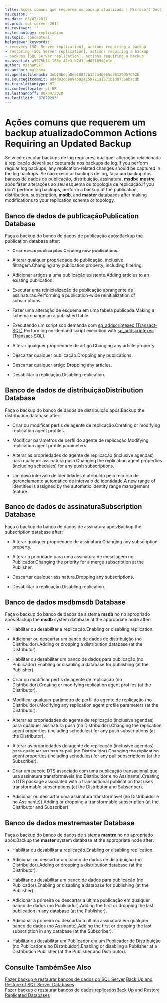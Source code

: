 ```yaml
---
title: Ações comuns que requerem um backup atualizado | Microsoft Docs
ms.custom: ''
ms.date: 03/07/2017
ms.prod: sql-server-2014
ms.reviewer: ''
ms.technology: replication
ms.topic: conceptual
helpviewer_keywords:
- recovery [SQL Server replication], actions requiring a backup
- restoring [SQL Server replication], actions requiring a backup
- backups [SQL Server replication], actions requiring a backup
ms.assetid: a5975bf4-183e-42e3-b7d1-ad02f89d2e1d
author: MashaMSFT
ms.author: mathoma
ms.openlocfilehash: 3eb10bdca8ee188f7b322a46665c38129d57052b
ms.sourcegitcommit: ad4d92dce894592a259721a1571b1d8736abacdb
ms.translationtype: MT
ms.contentlocale: pt-BR
ms.lasthandoff: 08/04/2020
ms.locfileid: "87679293"
---
```

# <a name="common-actions-requiring-an-updated-backup"></a><span data-ttu-id="0a7d7-102">Ações comuns que requerem um backup atualizado</span><span class="sxs-lookup"><span data-stu-id="0a7d7-102">Common Actions Requiring an Updated Backup</span></span>
  <span data-ttu-id="0a7d7-103">Se você executar backups de log regulares, qualquer alteração relacionada à replicação deverá ser capturada nos backups de log.</span><span class="sxs-lookup"><span data-stu-id="0a7d7-103">If you perform regular log backups, any replication-related changes should be captured in the log backups.</span></span> <span data-ttu-id="0a7d7-104">Se não executar backups de log, faça um backup dos bancos de dados de publicação, distribuição, assinatura, **msdb**e **mestre** após fazer alterações ao seu esquema ou topologia de replicação.</span><span class="sxs-lookup"><span data-stu-id="0a7d7-104">If you don't perform log backups, perform a backup of the publication, distribution, subscription, **msdb**, and **master** databases after making modifications to your replication schema or topology.</span></span>  
  
## <a name="publication-database"></a><span data-ttu-id="0a7d7-105">Banco de dados de publicação</span><span class="sxs-lookup"><span data-stu-id="0a7d7-105">Publication Database</span></span>  
 <span data-ttu-id="0a7d7-106">Faça o backup do banco de dados de publicação após:</span><span class="sxs-lookup"><span data-stu-id="0a7d7-106">Backup the publication database after:</span></span>  
  
-   <span data-ttu-id="0a7d7-107">Criar novas publicações.</span><span class="sxs-lookup"><span data-stu-id="0a7d7-107">Creating new publications.</span></span>  
  
-   <span data-ttu-id="0a7d7-108">Alterar qualquer propriedade de publicação, inclusive filtragem.</span><span class="sxs-lookup"><span data-stu-id="0a7d7-108">Changing any publication property, including filtering.</span></span>  
  
-   <span data-ttu-id="0a7d7-109">Adicionar artigos a uma publicação existente.</span><span class="sxs-lookup"><span data-stu-id="0a7d7-109">Adding articles to an existing publication.</span></span>  
  
-   <span data-ttu-id="0a7d7-110">Executar uma reinicialização de publicação abrangente de assinaturas.</span><span class="sxs-lookup"><span data-stu-id="0a7d7-110">Performing a publication-wide reinitialization of subscriptions.</span></span>  
  
-   <span data-ttu-id="0a7d7-111">Fazer uma alteração de esquema em uma tabela publicada.</span><span class="sxs-lookup"><span data-stu-id="0a7d7-111">Making a schema change on a published table.</span></span>  
  
-   <span data-ttu-id="0a7d7-112">Executando um script sob demanda com [sp_addscriptexec &#40;Transact-SQL&#41;](/sql/relational-databases/system-stored-procedures/sp-addscriptexec-transact-sql).</span><span class="sxs-lookup"><span data-stu-id="0a7d7-112">Performing on-demand script execution with [sp_addscriptexec &#40;Transact-SQL&#41;](/sql/relational-databases/system-stored-procedures/sp-addscriptexec-transact-sql).</span></span>  
  
-   <span data-ttu-id="0a7d7-113">Alterar qualquer propriedade de artigo.</span><span class="sxs-lookup"><span data-stu-id="0a7d7-113">Changing any article property.</span></span>  
  
-   <span data-ttu-id="0a7d7-114">Descartar qualquer publicação.</span><span class="sxs-lookup"><span data-stu-id="0a7d7-114">Dropping any publications.</span></span>  
  
-   <span data-ttu-id="0a7d7-115">Descartar qualquer artigo.</span><span class="sxs-lookup"><span data-stu-id="0a7d7-115">Dropping any articles.</span></span>  
  
-   <span data-ttu-id="0a7d7-116">Desabilitar a replicação.</span><span class="sxs-lookup"><span data-stu-id="0a7d7-116">Disabling replication.</span></span>  
  
## <a name="distribution-database"></a><span data-ttu-id="0a7d7-117">Banco de dados de distribuição</span><span class="sxs-lookup"><span data-stu-id="0a7d7-117">Distribution Database</span></span>  
 <span data-ttu-id="0a7d7-118">Faça o backup do banco de dados de distribuição após:</span><span class="sxs-lookup"><span data-stu-id="0a7d7-118">Backup the distribution database after:</span></span>  
  
-   <span data-ttu-id="0a7d7-119">Criar ou modificar perfis de agente de replicação.</span><span class="sxs-lookup"><span data-stu-id="0a7d7-119">Creating or modifying replication agent profiles.</span></span>  
  
-   <span data-ttu-id="0a7d7-120">Modificar parâmetros de perfil do agente de replicação.</span><span class="sxs-lookup"><span data-stu-id="0a7d7-120">Modifying replication agent profile parameters.</span></span>  
  
-   <span data-ttu-id="0a7d7-121">Alterar as propriedades do agente de replicação (inclusive agendas) para qualquer assinatura push.</span><span class="sxs-lookup"><span data-stu-id="0a7d7-121">Changing the replication agent properties (including schedules) for any push subscriptions.</span></span>  
  
-   <span data-ttu-id="0a7d7-122">Um novo intervalo de identidades é atribuído pelo recurso de gerenciamento automático de intervalo de identidade.</span><span class="sxs-lookup"><span data-stu-id="0a7d7-122">A new range of identities is assigned by the automatic identity range management feature.</span></span>  
  
## <a name="subscription-database"></a><span data-ttu-id="0a7d7-123">Banco de dados de assinatura</span><span class="sxs-lookup"><span data-stu-id="0a7d7-123">Subscription Database</span></span>  
 <span data-ttu-id="0a7d7-124">Faça o backup do banco de dados de assinatura após:</span><span class="sxs-lookup"><span data-stu-id="0a7d7-124">Backup the subscription database after:</span></span>  
  
-   <span data-ttu-id="0a7d7-125">Alterar qualquer propriedade de assinatura.</span><span class="sxs-lookup"><span data-stu-id="0a7d7-125">Changing any subscription property.</span></span>  
  
-   <span data-ttu-id="0a7d7-126">Alterar a prioridade para uma assinatura de mesclagem no Publicador.</span><span class="sxs-lookup"><span data-stu-id="0a7d7-126">Changing the priority for a merge subscription at the Publisher.</span></span>  
  
-   <span data-ttu-id="0a7d7-127">Descartar qualquer assinatura.</span><span class="sxs-lookup"><span data-stu-id="0a7d7-127">Dropping any subscriptions.</span></span>  
  
-   <span data-ttu-id="0a7d7-128">Desabilitar a replicação.</span><span class="sxs-lookup"><span data-stu-id="0a7d7-128">Disabling replication.</span></span>  
  
## <a name="msdb-database"></a><span data-ttu-id="0a7d7-129">Banco de dados msdb</span><span class="sxs-lookup"><span data-stu-id="0a7d7-129">msdb Database</span></span>  
 <span data-ttu-id="0a7d7-130">Faça o backup do banco de dados de sistema **msdb** no nó apropriado após:</span><span class="sxs-lookup"><span data-stu-id="0a7d7-130">Backup the **msdb** system database at the appropriate node after:</span></span>  
  
-   <span data-ttu-id="0a7d7-131">Habilitar ou desabilitar a replicação.</span><span class="sxs-lookup"><span data-stu-id="0a7d7-131">Enabling or disabling replication.</span></span>  
  
-   <span data-ttu-id="0a7d7-132">Adicionar ou descartar um banco de dados de distribuição (no Distribuidor).</span><span class="sxs-lookup"><span data-stu-id="0a7d7-132">Adding or dropping a distribution database (at the Distributor).</span></span>  
  
-   <span data-ttu-id="0a7d7-133">Habilitar ou desabilitar um banco de dados para publicação (no Publicador).</span><span class="sxs-lookup"><span data-stu-id="0a7d7-133">Enabling or disabling a database for publishing (at the Publisher).</span></span>  
  
-   <span data-ttu-id="0a7d7-134">Criar ou modificar perfis de agente de replicação (no Distribuidor).</span><span class="sxs-lookup"><span data-stu-id="0a7d7-134">Creating or modifying replication agent profiles (at the Distributor).</span></span>  
  
-   <span data-ttu-id="0a7d7-135">Modificar qualquer parâmetro de perfil do agente de replicação (no Distribuidor).</span><span class="sxs-lookup"><span data-stu-id="0a7d7-135">Modifying any replication agent profile parameters (at the Distributor).</span></span>  
  
-   <span data-ttu-id="0a7d7-136">Alterar as propriedades do agente de replicação (inclusive agendas) para qualquer assinatura push (no Distribuidor).</span><span class="sxs-lookup"><span data-stu-id="0a7d7-136">Changing the replication agent properties (including schedules) for any push subscriptions (at the Distributor).</span></span>  
  
-   <span data-ttu-id="0a7d7-137">Alterar as propriedades do agente de replicação (inclusive agendas) para qualquer assinatura pull (no Distribuidor).</span><span class="sxs-lookup"><span data-stu-id="0a7d7-137">Changing the replication agent properties (including schedules) for any pull subscriptions (at the Subscriber).</span></span>  
  
-   <span data-ttu-id="0a7d7-138">Criar um pacote DTS associado com uma publicação transacional que usa assinatura transformáveis (no Distribuidor e no Assinante).</span><span class="sxs-lookup"><span data-stu-id="0a7d7-138">Creating a DTS package associated with a transactional publication that uses transformable subscriptions (at the Distributor and Subscriber).</span></span>  
  
-   <span data-ttu-id="0a7d7-139">Adicionar ou descartar uma assinatura transformável (no Distribuidor e no Assinante)).</span><span class="sxs-lookup"><span data-stu-id="0a7d7-139">Adding or dropping a transformable subscription (at the Distributor and Subscriber).</span></span>  
  
## <a name="master-database"></a><span data-ttu-id="0a7d7-140">Banco de dados mestre</span><span class="sxs-lookup"><span data-stu-id="0a7d7-140">master Database</span></span>  
 <span data-ttu-id="0a7d7-141">Faça o backup do banco de dados de sistema **mestre** no nó apropriado após:</span><span class="sxs-lookup"><span data-stu-id="0a7d7-141">Backup the **master** system database at the appropriate node after:</span></span>  
  
-   <span data-ttu-id="0a7d7-142">Habilitar ou desabilitar a replicação.</span><span class="sxs-lookup"><span data-stu-id="0a7d7-142">Enabling or disabling replication.</span></span>  
  
-   <span data-ttu-id="0a7d7-143">Adicionar ou descartar um banco de dados de distribuição (no Distribuidor).</span><span class="sxs-lookup"><span data-stu-id="0a7d7-143">Adding or dropping a distribution database (at the Distributor).</span></span>  
  
-   <span data-ttu-id="0a7d7-144">Habilitar ou desabilitar um banco de dados para publicação (no Publicador).</span><span class="sxs-lookup"><span data-stu-id="0a7d7-144">Enabling or disabling a database for publishing (at the Publisher).</span></span>  
  
-   <span data-ttu-id="0a7d7-145">Adicionar a primeira ou descartar a última publicação em qualquer banco de dados (no Publicador).</span><span class="sxs-lookup"><span data-stu-id="0a7d7-145">Adding the first or dropping the last publication in any database (at the Publisher).</span></span>  
  
-   <span data-ttu-id="0a7d7-146">Adicionar a primeira ou descartar a última assinatura em qualquer banco de dados (no Assinante).</span><span class="sxs-lookup"><span data-stu-id="0a7d7-146">Adding the first or dropping the last subscription in any database (at the Subscriber).</span></span>  
  
-   <span data-ttu-id="0a7d7-147">Habilitar ou desabilitar um Publicador em um Publicador de Distribuição (no Publicador e no Distribuidor).</span><span class="sxs-lookup"><span data-stu-id="0a7d7-147">Enabling or disabling a Publisher at a Distribution Publisher (at the Publisher and Distributor).</span></span>  
  
## <a name="see-also"></a><span data-ttu-id="0a7d7-148">Consulte Também</span><span class="sxs-lookup"><span data-stu-id="0a7d7-148">See Also</span></span>  
 <span data-ttu-id="0a7d7-149">[Fazer backup e restaurar bancos de dados do SQL Server](../../backup-restore/back-up-and-restore-of-sql-server-databases.md) </span><span class="sxs-lookup"><span data-stu-id="0a7d7-149">[Back Up and Restore of SQL Server Databases](../../backup-restore/back-up-and-restore-of-sql-server-databases.md) </span></span>  
 [<span data-ttu-id="0a7d7-150">Fazer backup e restaurar bancos de dados replicados</span><span class="sxs-lookup"><span data-stu-id="0a7d7-150">Back Up and Restore Replicated Databases</span></span>](back-up-and-restore-replicated-databases.md)  
  
  
